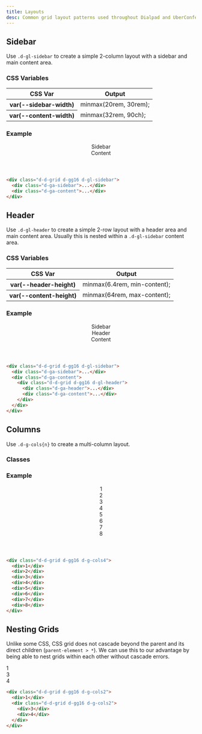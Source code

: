 ```yaml
---
title: Layouts
desc: Common grid layout patterns used throughout Dialpad and UberConference.
---
```


## Sidebar

Use `.d-gl-sidebar` to create a simple 2-column layout with a sidebar and main content area.

### CSS Variables

<table class="d-table dialtone-doc-table">
  <thead>
    <tr>
      <th scope="col" class="d-w25p">CSS Var</th>
      <th scope="col">Output</th>
    </tr>
  </thead>
  <tbody>
    <tr>
      <th scope="row" class="d-ff-mono d-fc-purple d-fw-normal d-fs12">var(--sidebar-width)</th>
      <td class="d-ff-mono d-fc-orange d-fs12">minmax(20rem, 30rem);</td>
    </tr>
    <tr>
      <th scope="row" class="d-ff-mono d-fc-purple d-fw-normal d-fs12">var(--content-width)</th>
      <td class="d-ff-mono d-fc-orange d-fs12">minmax(32rem, 90ch);</td>
    </tr>
  </tbody>
</table>

### Example

<aside class="d-bar8 d-of-hidden">
  <header class="d-fl-center d-fd-column d-p24 d-bgc-purple-100 d-bgo50 d-w100p d-hmn216">
    <div class="d-d-grid d-gl-sidebar d-gg16 d-p16 d-w100p d-hmn216 d-bar8 d-bgc-purple-100 d-of-auto" style="--sidebar-width: minmax(10rem, 20rem);">
      <div class="d-ga-sidebar d-fl-center d-p16 d-bgc-purple-300 d-bar4 d-fs24 d-fw-bold">Sidebar</div>
      <div class="d-ga-content d-fl-center d-p16 d-bgc-purple-300 d-bar4 d-fs24 d-fw-bold">Content</div>
    </div>
  </header>
</aside>

```html
<div class="d-d-grid d-gg16 d-gl-sidebar">
  <div class="d-ga-sidebar">...</div>
  <div class="d-ga-content">...</div>
</div>
```

## Header

Use `.d-gl-header` to create a simple 2-row layout with a header area and main content area. Usually this is nested within a `.d-gl-sidebar` content area.

### CSS Variables

<table class="d-table dialtone-doc-table">
  <thead>
    <tr>
      <th scope="col" class="d-w25p">CSS Var</th>
      <th scope="col">Output</th>
    </tr>
  </thead>
  <tbody>
    <tr>
      <th scope="row" class="d-ff-mono d-fc-purple d-fw-normal d-fs12">var(--header-height)</th>
      <td class="d-ff-mono d-fc-orange d-fs12">minmax(6.4rem, min-content);</td>
    </tr>
    <tr>
      <th scope="row" class="d-ff-mono d-fc-purple d-fw-normal d-fs12">var(--content-height)</th>
      <td class="d-ff-mono d-fc-orange d-fs12">minmax(64rem, max-content);</td>
    </tr>
  </tbody>
</table>

### Example

<aside class="d-bar8 d-of-hidden">
  <header class="d-fl-center d-fd-column d-p24 d-bgc-green-100 d-bgo50 d-w100p d-hmn216 d-of-auto">
    <div class="d-d-grid d-gl-sidebar d-gg16 d-p16 d-w100p d-hmn216 d-bar8 d-bgc-green-100" style="--sidebar-width: minmax(10rem, 20rem);">
      <div class="d-ga-sidebar d-fl-center d-p16 d-bgc-green-300 d-bar4 d-fs24 d-fw-bold d-o50">Sidebar</div>
      <div class="d-ga-content d-d-grid d-gl-header d-gg16 d-p16 d-bgc-green-100 d-bar4 d-fs24 d-fw-bold" style="--content-height: minmax(24rem, max-content);">
        <div class="d-ga-header d-fl-center d-p16 d-bgc-green-300 d-bar4 d-fs24 d-fw-bold">Header</div>
        <div class="d-ga-content d-fl-center d-p16 d-bgc-green-300 d-bar4 d-fs24 d-fw-bold">Content</div>
      </div>
    </div>
  </header>
</aside>

```html
<div class="d-d-grid d-gg16 d-gl-sidebar">
  <div class="d-ga-sidebar">...</div>
  <div class="d-ga-content">
    <div class="d-d-grid d-gg16 d-gl-header">
      <div class="d-ga-header">...</div>
      <div class="d-ga-content">...</div>
    </div>
  </div>
</div>
```

## Columns

Use `.d-g-cols{n}` to create a multi-column layout.

### Classes

<utility-class-table>
  <template #content>
    <tbody>
      <tr v-for="i in [1, 2, 3, 4, 5, 6, 7, 8, 9, 10, 11, 12]">
        <th scope="row" class="d-ff-mono d-fc-purple d-fw-normal d-fs12">.d-g-cols{{ i }}</th>
        <td class="d-ff-mono d-fc-orange-500 d-fs12">grid-template-columns: repeat({{ i }},  minmax(0, 1fr)) !important;</td>
      </tr>
    </tbody>
  </template>
</utility-class-table>

### Example

<aside class="d-bar8 d-of-hidden">
  <header class="d-fl-center d-fd-column d-p24 d-bgc-pink-100 d-bgo50 d-w100p d-hmn216">
    <div class="d-d-grid d-g-cols4 d-gg16 d-p16 d-w100p d-hmn216 d-bar8 d-bgc-pink-100">
      <div class="d-fl-center d-p16 d-bgc-pink-300 d-bar4 d-fs24 d-fw-bold">1</div>
      <div class="d-fl-center d-p16 d-bgc-pink-300 d-bar4 d-fs24 d-fw-bold">2</div>
      <div class="d-fl-center d-p16 d-bgc-pink-300 d-bar4 d-fs24 d-fw-bold">3</div>
      <div class="d-fl-center d-p16 d-bgc-pink-300 d-bar4 d-fs24 d-fw-bold">4</div>
      <div class="d-fl-center d-p16 d-bgc-pink-300 d-bar4 d-fs24 d-fw-bold">5</div>
      <div class="d-fl-center d-p16 d-bgc-pink-300 d-bar4 d-fs24 d-fw-bold">6</div>
      <div class="d-fl-center d-p16 d-bgc-pink-300 d-bar4 d-fs24 d-fw-bold">7</div>
      <div class="d-fl-center d-p16 d-bgc-pink-300 d-bar4 d-fs24 d-fw-bold">8</div>
    </div>
  </header>
</aside>

```html
<div class="d-d-grid d-gg16 d-g-cols4">
  <div>1</div>
  <div>2</div>
  <div>3</div>
  <div>4</div>
  <div>5</div>
  <div>6</div>
  <div>7</div>
  <div>8</div>
</div>
```

## Nesting Grids

Unlike some CSS, CSS grid does not cascade beyond the parent and its direct children (`parent-element > *`). We can use this to our advantage by being able to nest grids within each other without cascade errors.

<code-well-header class="d-fl-center d-fd-column d-p24 d-bgc-yellow-100 d-bgo50 d-w100p d-hmn216" custom>
  <div class="d-d-grid d-g-cols2 d-gg16 d-p16 d-w100p d-hmn216 d-bar8 d-bgc-yellow-100">
    <div class="d-fl-center d-p16 d-bgc-yellow-300 d-bar4 d-fs24 d-fw-bold">1</div>
    <div class="d-d-grid d-g-cols2 d-gg16 d-p16 d-bgc-yellow-200 d-bar4 d-fs24 d-fw-bold">
      <div class="d-fl-center d-p16 d-bgc-yellow-300 d-bar4 d-fs24 d-fw-bold">3</div>
      <div class="d-fl-center d-p16 d-bgc-yellow-300 d-bar4 d-fs24 d-fw-bold">4</div>
    </div>
  </div>
</code-well-header>

```html
<div class="d-d-grid d-gg16 d-g-cols2">
  <div>1</div>
  <div class="d-d-grid d-gg16 d-g-cols2">
    <div>3</div>
    <div>4</div>
  </div>
</div>
```
